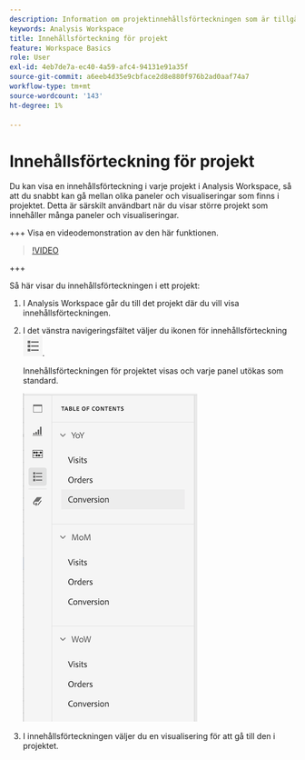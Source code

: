 ```yaml
---
description: Information om projektinnehållsförteckningen som är tillgänglig i projekt
keywords: Analysis Workspace
title: Innehållsförteckning för projekt
feature: Workspace Basics
role: User
exl-id: 4eb7de7a-ec40-4a59-afc4-94131e91a35f
source-git-commit: a6eeb4d35e9cbface2d8e880f976b2ad0aaf74a7
workflow-type: tm+mt
source-wordcount: '143'
ht-degree: 1%

---
```


# Innehållsförteckning för projekt

Du kan visa en innehållsförteckning i varje projekt i Analysis Workspace, så att du snabbt kan gå mellan olika paneler och visualiseringar som finns i projektet. Detta är särskilt användbart när du visar större projekt som innehåller många paneler och visualiseringar.

+++  Visa en videodemonstration av den här funktionen.

>[!VIDEO](https://video.tv.adobe.com/v/26990/?learn=on)

+++

Så här visar du innehållsförteckningen i ett projekt:

1. I Analysis Workspace går du till det projekt där du vill visa innehållsförteckningen.

1. I det vänstra navigeringsfältet väljer du ikonen för innehållsförteckning ![ikonen toc](assets/toc-icon.png).

   Innehållsförteckningen för projektet visas och varje panel utökas som standard.

   ![Projektets innehållsförteckning har utökats](assets/project-toc-expanded.png)

1. I innehållsförteckningen väljer du en visualisering för att gå till den i projektet.
